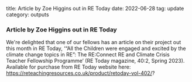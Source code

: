 title: Article by Zoe Higgins out in RE Today
date: 2022-06-28
tag: update
category: outputs

### Article by Zoe Higgins out in RE Today

We're delighted that one of our fellows has an article on their project out this month in RE Today, ‘“All the Children were engaged and excited by the climate change topics in RE”: The RE:Connect RE and Climate Crisis Teacher Fellowship Programme’ (RE Today magazine, 40:2, Spring 2023). Available for purchase from RE Today website here: https://reteachingresources.co.uk/product/retoday-vol-402/?
